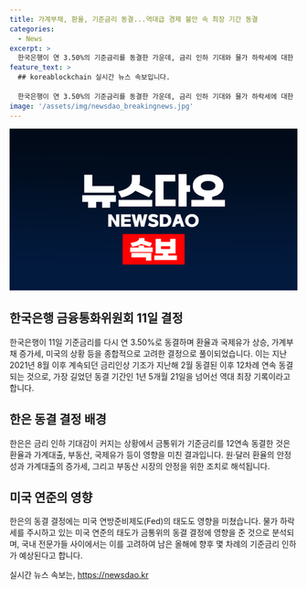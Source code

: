 ```yaml
---
title: 가계부채, 환율, 기준금리 동결...역대급 경제 불안 속 최장 기간 동결
categories:
  - News
excerpt: >
  한국은행이 연 3.50%의 기준금리를 동결한 가운데, 금리 인하 기대와 물가 하락세에 대한 우려가 커지고 있다. 환율 상승과 가계부채, 국제유가 등이 동결 결정에 영향을 미치고 있으며, 미국 연준의 신중한 태도도 영향을 미친다. 국내 전문가들 사이에서는 미국 연준과 한은의 기준금리 인하 시나리오가 논의되고 있다. (총 단어 수: 53)
feature_text: >
  ## koreablockchain 실시간 뉴스 속보입니다.

  한국은행이 연 3.50%의 기준금리를 동결한 가운데, 금리 인하 기대와 물가 하락세에 대한 우려가 커지고 있다. 환율 상승과 가계부채, 국제유가 등이 동결 결정에 영향을 미치고 있으며, 미국 연준의 신중한 태도도 영향을 미친다. 국내 전문가들 사이에서는 미국 연준과 한은의 기준금리 인하 시나리오가 논의되고 있다. (총 단어 수: 53)
image: '/assets/img/newsdao_breakingnews.jpg'
---
```


<p><img src="/assets/img/newsdao_breakingnews.jpg" alt="koreablockchain 속보" /></p>

<h2 data-ke-size="size26">한국은행 금융통화위원회 11일 결정</h2>

<p data-ke-size="size16">한국은행이 11일 기준금리를 다시 연 3.50%로 동결하며 환율과 국제유가 상승, 가계부채 증가세, 미국의 상황 등을 종합적으로 고려한 결정으로 풀이되었습니다. 이는 지난 2021년 8월 이후 계속되던 금리인상 기조가 지난해 2월 동결된 이후 12차례 연속 동결되는 것으로, 가장 길었던 동결 기간인 1년 5개월 21일을 넘어선 역대 최장 기록이라고 합니다.</p>

<h2 data-ke-size="size26">한은 동결 결정 배경</h2>

<p data-ke-size="size16">한은은 금리 인하 기대감이 커지는 상황에서 금통위가 기준금리를 12연속 동결한 것은 환율과 가계대출, 부동산, 국제유가 등이 영향을 미친 결과입니다. 원·달러 환율의 안정성과 가계대출의 증가세, 그리고 부동산 시장의 안정을 위한 조치로 해석됩니다.</p>

<h2 data-ke-size="size26">미국 연준의 영향</h2>

<p data-ke-size="size16">한은의 동결 결정에는 미국 연방준비제도(Fed)의 태도도 영향을 미쳤습니다. 물가 하락세를 주시하고 있는 미국 연준의 태도가 금통위의 동결 결정에 영향을 준 것으로 분석되며, 국내 전문가들 사이에서는 이를 고려하여 남은 올해에 향후 몇 차례의 기준금리 인하가 예상된다고 합니다.</p>
실시간 뉴스 속보는, <a href="https://newsdao.kr" rel="dofollow">https://newsdao.kr</a>


